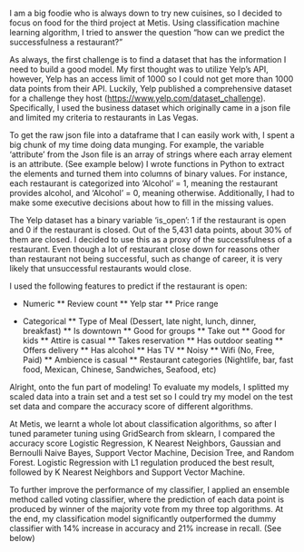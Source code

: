 I am a big foodie who is always down to try new cuisines, so I decided to focus on food for the third project at Metis. Using classification machine learning algorithm, I tried to answer the question “how can we predict the successfulness a restaurant?”

As always, the first challenge is to find a dataset that has the information I need to build a good model. My first thought was to utilize Yelp’s API, however, Yelp has an access limit of 1000 so I could not get more than 1000 data points from their API. Luckily, Yelp published a comprehensive dataset for a challenge they host (https://www.yelp.com/dataset_challenge). Specifically, I used the business dataset which originally came in a json file and limited my criteria to restaurants in Las Vegas.

To get the raw json file into a dataframe that I can easily work with, I spent a big chunk of my time doing data munging. For example, the variable ‘attribute’ from the Json file is an array of strings where each array element is an attribute. (See example below) I wrote functions in Python to extract the elements and turned them into columns of binary values. For instance, each restaurant is categorized into ‘Alcohol’ = 1, meaning the restaurant provides alcohol, and ‘Alcohol’ = 0, meaning otherwise. Additionally, I had to make some executive decisions about how to fill in the missing values.

The Yelp dataset has a binary variable ‘is_open’: 1 if the restaurant is open and 0 if the restaurant is closed. Out of the 5,431 data points, about 30% of them are closed. I decided to use this as a proxy of the successfulness of a restaurant. Even though a lot of restaurant close down for reasons other than restaurant not being successful, such as change of career, it is very likely that unsuccessful restaurants would close. 

I used the following features to predict if the restaurant is open: 
* Numeric 
** Review count
** Yelp star
** Price range

* Categorical
** Type of Meal (Dessert, late night, lunch, dinner, breakfast)
** Is downtown
** Good for groups
** Take out
** Good for kids
** Attire is casual
** Takes reservation
** Has outdoor seating
** Offers delivery
** Has alcohol
** Has TV
** Noisy
** Wifi (No, Free, Paid)
** Ambience is casual
** Restaurant categories (Nightlife, bar, fast food, Mexican, Chinese, Sandwiches, Seafood, etc)

Alright, onto the fun part of modeling! To evaluate my models, I splitted my scaled data into a train set and a test set so I could try my model on the test set data and compare the accuracy score of different algorithms. 

At Metis, we learnt a whole lot about classification algorithms, so after I tuned parameter tuning using GridSearch from sklearn, I compared the accuracy score Logistic Regression,  K Nearest Neighbors, Gaussian and Bernoulli Naive Bayes, Support Vector Machine, Decision Tree, and Random Forest. Logistic Regression with L1 regulation produced the best result, followed by K Nearest Neighbors and Support Vector Machine.

To further improve the performance of my classifier, I applied an ensemble method called voting classifier, where the prediction of each data point is produced by winner of the majority vote from my three top algorithms. At the end, my classification model significantly outperformed the dummy classifier with 14% increase in accuracy and 21% increase in recall. (See below)

